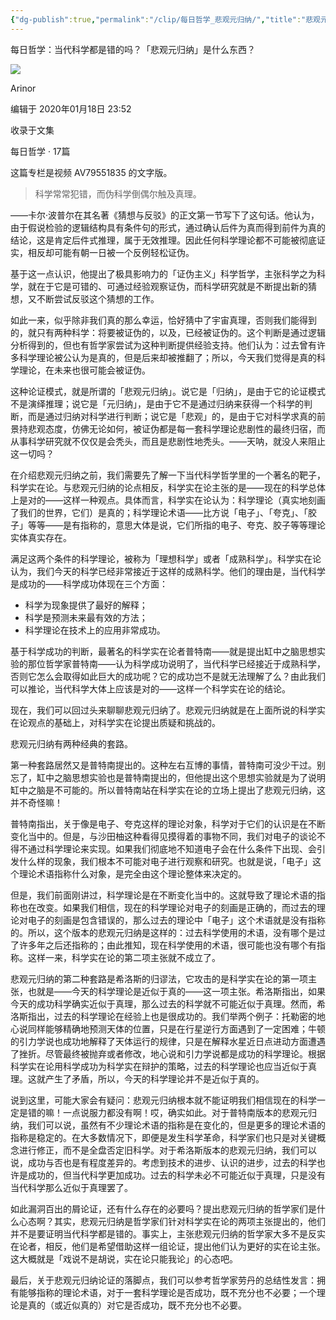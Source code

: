 ```yaml
---
{"dg-publish":true,"permalink":"/clip/每日哲学_悲观元归纳/","title":"悲观元归纳","created":"2025-05-15T13:05:38.831+08:00"}
---
```


每日哲学：当代科学都是错的吗？「悲观元归纳」是什么东西？

![](https://i1.hdslb.com/bfs/face/65854673c8a5638910fedda5ce47848cfd060c94.jpg@96w_96h_1c_1s.webp)

Arinor

编辑于 2020年01月18日 23:52

收录于文集

每日哲学 · 17篇

这篇专栏是视频 AV79551835 的文字版。

> 科学常常犯错，而伪科学倒偶尔触及真理。

——卡尔·波普尔在其名著《猜想与反驳》的正文第一节写下了这句话。他认为，由于假说检验的逻辑结构具有条件句的形式，通过确认后件为真而得到前件为真的结论，这是肯定后件式推理，属于无效推理。因此任何科学理论都不可能被彻底证实，相反却可能有朝一日被一个反例轻松证伪。

基于这一点认识，他提出了极具影响力的「证伪主义」科学哲学，主张科学之为科学，就在于它是可错的、可通过经验观察证伪，而科学研究就是不断提出新的猜想，又不断尝试反驳这个猜想的工作。

如此一来，似乎除非我们真的那么幸运，恰好猜中了宇宙真理，否则我们能得到的，就只有两种科学：将要被证伪的，以及，已经被证伪的。这个判断是通过逻辑分析得到的，但也有哲学家尝试为这种判断提供经验支持。他们认为：过去曾有许多科学理论被公认为是真的，但是后来却被推翻了；所以，今天我们觉得是真的科学理论，在未来也很可能会被证伪。

这种论证模式，就是所谓的「悲观元归纳」。说它是「归纳」，是由于它的论证模式不是演绎推理；说它是「元归纳」，是由于它不是通过归纳来获得一个科学的判断，而是通过归纳对科学进行判断；说它是「悲观」的，是由于它对科学求真的前景持悲观态度，仿佛无论如何，被证伪都是每一套科学理论悲剧性的最终归宿，而从事科学研究就不仅仅是会秃头，而且是悲剧性地秃头。——天呐，就没人来阻止这一切吗？

在介绍悲观元归纳之前，我们需要先了解一下当代科学哲学里的一个著名的靶子，科学实在论。与悲观元归纳的论点相反，科学实在论主张的是——现在的科学总体上是对的——这样一种观点。具体而言，科学实在论认为：科学理论（真实地刻画了我们的世界，它们）是真的；科学理论术语——比方说「电子」、「夸克」、「胶子」等等——是有指称的，意思大体是说，它们所指的电子、夸克、胶子等等理论实体真实存在。

满足这两个条件的科学理论，被称为「理想科学」或者「成熟科学」。科学实在论认为，我们今天的科学已经非常接近于这样的成熟科学。他们的理由是，当代科学是成功的——科学成功体现在三个方面：

- 科学为现象提供了最好的解释；
- 科学是预测未来最有效的方法；
- 科学理论在技术上的应用非常成功。

基于科学成功的判断，最著名的科学实在论者普特南——就是提出缸中之脑思想实验的那位哲学家普特南——认为科学成功说明了，当代科学已经接近于成熟科学，否则它怎么会取得如此巨大的成功呢？它的成功岂不是就无法理解了么？由此我们可以推论，当代科学大体上应该是对的——这样一个科学实在论的结论。

现在，我们可以回过头来聊聊悲观元归纳了。悲观元归纳就是在上面所说的科学实在论观点的基础上，对科学实在论提出质疑和挑战的。

悲观元归纳有两种经典的套路。

第一种套路居然又是普特南提出的。这种左右互博的事情，普特南可没少干过。别忘了，缸中之脑思想实验也是普特南提出的，但他提出这个思想实验就是为了说明缸中之脑是不可能的。所以普特南站在科学实在论的立场上提出了悲观元归纳，这并不奇怪嘛！

普特南指出，关于像是电子、夸克这样的理论对象，科学对于它们的认识是在不断变化当中的。但是，与沙田柚这种看得见摸得着的事物不同，我们对电子的谈论不得不通过科学理论来实现。如果我们彻底地不知道电子会在什么条件下出现、会引发什么样的现象，我们根本不可能对电子进行观察和研究。也就是说，「电子」这个理论术语指称什么对象，是完全由这个理论整体来决定的。

但是，我们前面刚讲过，科学理论是在不断变化当中的。这就导致了理论术语的指称也在改变。如果我们相信，现在的科学理论对电子的刻画是正确的，而过去的理论对电子的刻画是包含错误的，那么过去的理论中「电子」这个术语就是没有指称的。所以，这个版本的悲观元归纳是这样的：过去科学使用的术语，没有哪个是过了许多年之后还指称的；由此推知，现在科学使用的术语，很可能也没有哪个有指称。这样一来，科学实在论的第二项主张就不成立了。

悲观元归纳的第二种套路是希洛斯的归谬法，它攻击的是科学实在论的第一项主张，也就是——今天的科学理论是近似于真的——这一项主张。希洛斯指出，如果今天的成功科学确实近似于真理，那么过去的科学就不可能近似于真理。然而，希洛斯指出，过去的科学理论在经验上也是很成功的。我们举两个例子：托勒密的地心说同样能够精确地预测天体的位置，只是在行星逆行方面遇到了一定困难；牛顿的引力学说也成功地解释了天体运行的规律，只是在解释水星近日点进动方面遭遇了挫折。尽管最终被抛弃或者修改，地心说和引力学说都是成功的科学理论。根据科学实在论用科学成功为科学实在辩护的策略，过去的科学理论也应当近似于真理。这就产生了矛盾，所以，今天的科学理论并不是近似于真的。

说到这里，可能大家会有疑问：悲观元归纳根本就不能证明我们相信现在的科学一定是错的嘛！一点说服力都没有啊！哎，确实如此。对于普特南版本的悲观元归纳，我们可以说，虽然有不少理论术语的指称是在变化的，但是更多的理论术语的指称是稳定的。在大多数情况下，即便是发生科学革命，科学家们也只是对关键概念进行修正，而不是全盘否定旧科学。对于希洛斯版本的悲观元归纳，我们可以说，成功与否也是有程度差异的。考虑到技术的进步、认识的进步，过去的科学也许是成功的，但当代科学更加成功。过去的科学未必不可能近似于真理，只是没有当代科学那么近似于真理罢了。

如此漏洞百出的屑论证，还有什么存在的必要吗？提出悲观元归纳的哲学家们是什么心态啊？其实，悲观元归纳是哲学家们针对科学实在论的两项主张提出的，他们并不是要证明当代科学都是错的。事实上，主张悲观元归纳的哲学家大多不是反实在论者，相反，他们是希望借助这样一组论证，提出他们认为更好的实在论主张。这大概就是「戏说不是胡说，实在论只能我论」的心态吧。

最后，关于悲观元归纳论证的落脚点，我们可以参考哲学家劳丹的总结性发言：拥有能够指称的理论术语，对于一套科学理论是否成功，既不充分也不必要；一个理论是真的（或近似真的）对它是否成功，既不充分也不必要。